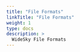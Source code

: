 ```yaml
---
title: "File Formats"
linkTitle: "File Formats"
weight: 1
type: docs
description: >
  WideSky File Formats
---
```

